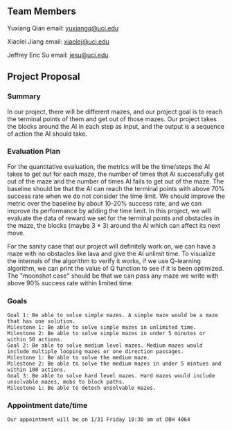 ## Team Members
Yuxiang Qian email: yuxiangq@uci.edu

Xiaolei Jiang email: xiaolej@uci.edu

Jeffrey Eric Su email: jesu@uci.edu



## Project Proposal

### Summary

In our project, there will be different mazes, and our project goal is to reach the terminal points of them and get out of those mazes. Our project takes the blocks around the AI in each step as input, and the output is a sequence of action the AI should take.

### Evaluation Plan

  For the quantitative evaluation, the metrics will be the time/steps the AI takes to get out for each maze, the number of times that AI successfully get out of the maze and the number of times AI fails to get out of the maze. The baseline should be that the AI can reach the terminal points with above 70% success rate when we do not consider the time limit. We should improve the metric over the baseline by about 10-20% success rate, and we can improve its performance by adding the time limit. In this project, we will evaluate the data of reward we set for the terminal points and obstacles in the maze, the blocks (maybe 3 * 3) around the AI which can affect its next move.
  
  For the sanity case that our project will definitely work on, we can have a maze with no obstacles like lava and give the AI unlimit time. To visualize the internals of the algorithm to verify it works, if we use Q-learning algorithm, we can print the value of Q function to see if it is been optimized. The "moonshot case" should be that we can pass any maze we write with above 90% success rate within limited time.

### Goals

```content
Goal 1: Be able to solve simple mazes. A simple maze would be a maze that has one solution.
Milestone 1: Be able to solve simple mazes in unlimited time.
Milestone 2: Be able to solve simple mazes in under 5 minutes or within 50 actions.
Goal 2: Be able to solve medium level mazes. Medium mazes would include multiple looping mazes or one direction passages.
Milestone 1: Be able to solve the medium maze.
Milestone 2: Be able to solve the medium mazes in under 5 mintues and within 100 actions.
Goal 3: Be able to solve hard level mazes. Hard mazes would include unsolvable mazes, mobs to block paths.
Milestone 1: Be able to detech unsolvable mazes.
```

### Appointment date/time

```content
Our appointment will be on 1/31 Friday 10:30 am at DBH 4064
```

